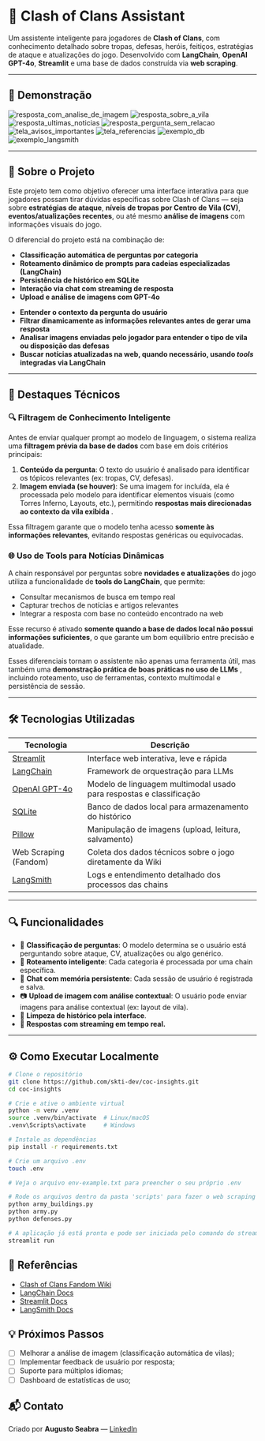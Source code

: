 # 🤖 Clash of Clans Assistant

Um assistente inteligente para jogadores de **Clash of Clans**, com conhecimento detalhado sobre tropas, defesas, heróis, feitiços, estratégias de ataque e atualizações do jogo. Desenvolvido com **LangChain**, **OpenAI GPT-4o**, **Streamlit** e uma base de dados construída via **web scraping**.

---

## 📸 Demonstração
![resposta_com_analise_de_imagem](https://github.com/user-attachments/assets/b7c13b7f-5382-40dd-a596-acc3114a867f)
![resposta_sobre_a_vila](https://github.com/user-attachments/assets/fe47fc0f-ad57-4499-bcd7-a0f5d920ecd1)
![resposta_ultimas_noticias](https://github.com/user-attachments/assets/bc905a09-5db0-4578-ad98-33c6e3cd3065)
![resposta_pergunta_sem_relacao](https://github.com/user-attachments/assets/49461151-a41f-4f90-9a41-09d116d5fb0f)
![tela_avisos_importantes](https://github.com/user-attachments/assets/0d4da962-5b7d-424c-a1e2-f3eb1a6aa1a3)
![tela_referencias](https://github.com/user-attachments/assets/843c2e03-d9be-4fbc-97f5-225210a6d87c)
![exemplo_db](https://github.com/user-attachments/assets/587bb1bf-2653-4588-969b-8d5cc3acfb57)
![exemplo_langsmith](https://github.com/user-attachments/assets/1f986ddf-17e6-4231-a860-ac4ade84bf2c)

---

## 🧠 Sobre o Projeto

Este projeto tem como objetivo oferecer uma interface interativa para que jogadores possam tirar dúvidas específicas sobre Clash of Clans — seja sobre **estratégias de ataque**, **níveis de tropas por Centro de Vila (CV)**, **eventos/atualizações recentes**, ou até mesmo **análise de imagens** com informações visuais do jogo.

O diferencial do projeto está na combinação de:

- **Classificação automática de perguntas por categoria**
- **Roteamento dinâmico de prompts para cadeias especializadas (LangChain)**
- **Persistência de histórico em SQLite**
- **Interação via chat com streaming de resposta**
- **Upload e análise de imagens com GPT-4o**

* **Entender o contexto da pergunta do usuário**
* **Filtrar dinamicamente as informações relevantes antes de gerar uma resposta**
* **Analisar imagens enviadas pelo jogador para entender o tipo de vila ou disposição das defesas**
* **Buscar notícias atualizadas na web, quando necessário, usando _tools_ integradas via LangChain**

---

## 🚀 Destaques Técnicos

### 🔍 Filtragem de Conhecimento Inteligente

Antes de enviar qualquer prompt ao modelo de linguagem, o sistema realiza uma **filtragem prévia da base de dados** com base em dois critérios principais:

1. **Conteúdo da pergunta**: O texto do usuário é analisado para identificar os tópicos relevantes (ex: tropas, CV, defesas).
2. **Imagem enviada (se houver)**: Se uma imagem for incluída, ela é processada pelo modelo para identificar elementos visuais (como Torres Inferno, Layouts, etc.), permitindo **respostas mais direcionadas ao contexto da vila exibida** .

Essa filtragem garante que o modelo tenha acesso **somente às informações relevantes**, evitando respostas genéricas ou equivocadas.

### 🌐 Uso de Tools para Notícias Dinâmicas

A chain responsável por perguntas sobre **novidades e atualizações** do jogo utiliza a funcionalidade de **tools do LangChain**, que permite:

- Consultar mecanismos de busca em tempo real
- Capturar trechos de notícias e artigos relevantes
- Integrar a resposta com base no conteúdo encontrado na web

Esse recurso é ativado **somente quando a base de dados local não possui informações suficientes**, o que garante um bom equilíbrio entre precisão e atualidade.

Esses diferenciais tornam o assistente não apenas uma ferramenta útil, mas também uma **demonstração prática de boas práticas no uso de LLMs** , incluindo roteamento, uso de ferramentas, contexto multimodal e persistência de sessão.

---

## 🛠️ Tecnologias Utilizadas

| Tecnologia                                 | Descrição                                                           |
| ------------------------------------------ | ------------------------------------------------------------------- |
| [Streamlit](https://streamlit.io)          | Interface web interativa, leve e rápida                             |
| [LangChain](https://www.langchain.com)     | Framework de orquestração para LLMs                                 |
| [OpenAI GPT-4o](https://openai.com/gpt-4o) | Modelo de linguagem multimodal usado para respostas e classificação |
| [SQLite](https://sqlite.org)               | Banco de dados local para armazenamento do histórico                |
| [Pillow](https://python-pillow.org)        | Manipulação de imagens (upload, leitura, salvamento)                |
| Web Scraping (Fandom)                      | Coleta dos dados técnicos sobre o jogo diretamente da Wiki          |
| [LangSmith](https://smith.langchain.com/)  | Logs e entendimento detalhado dos processos das chains              |

---

## 🔍 Funcionalidades

- 📂 **Classificação de perguntas**: O modelo determina se o usuário está perguntando sobre ataque, CV, atualizações ou algo genérico.
- 🧩 **Roteamento inteligente**: Cada categoria é processada por uma chain específica.
- 💬 **Chat com memória persistente**: Cada sessão de usuário é registrada e salva.
- 📷 **Upload de imagem com análise contextual**: O usuário pode enviar imagens para análise contextual (ex: layout de vila).
- 🧽 **Limpeza de histórico pela interface**.
- 🧵 **Respostas com streaming em tempo real.**

---

## ⚙️ Como Executar Localmente

```bash
# Clone o repositório
git clone https://github.com/skti-dev/coc-insights.git
cd coc-insights

# Crie e ative o ambiente virtual
python -m venv .venv
source .venv/bin/activate  # Linux/macOS
.venv\Scripts\activate     # Windows

# Instale as dependências
pip install -r requirements.txt

# Crie um arquivo .env
touch .env

# Veja o arquivo env-example.txt para preencher o seu próprio .env

# Rode os arquivos dentro da pasta 'scripts' para fazer o web scraping e armazenar dentro de /data
python army_buildings.py
python army.py
python defenses.py

# A aplicação já está pronta e pode ser iniciada pelo comando do streamlit
streamlit run
```

## 📎 Referências

- [Clash of Clans Fandom Wiki](https://clashofclans.fandom.com)
- [LangChain Docs]()
- [Streamlit Docs]()
- [LangSmith Docs](https://docs.smith.langchain.com/)

## 💡 Próximos Passos

- [ ] Melhorar a análise de imagem (classificação automática de vilas);
- [ ] Implementar feedback de usuário por resposta;
- [ ] Suporte para múltiplos idiomas;
- [ ] Dashboard de estatísticas de uso;

## 📬 Contato

Criado por **Augusto Seabra** — [LinkedIn](https://linkedin.com/in/augusto-seabra-desenvolvedor)
